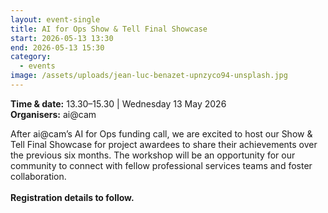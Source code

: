 ```yaml
---
layout: event-single
title: AI for Ops Show & Tell Final Showcase
start: 2026-05-13 13:30
end: 2026-05-13 15:30
category:
  - events
image: /assets/uploads/jean-luc-benazet-upnzyco94-unsplash.jpg
---
```

**Time & date:** 13.30–15.30 | Wednesday 13 May 2026\
**Organisers:** ai@cam

After ai@cam’s AI for Ops funding call, we are excited to host our Show & Tell Final Showcase for project awardees to share their achievements over the previous six months. The workshop will be an opportunity for our community to connect with fellow professional services teams and foster collaboration. \
\
**Registration details to follow.**